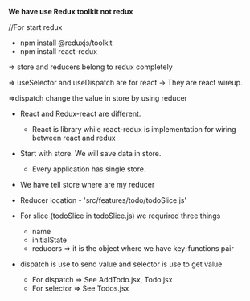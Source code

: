 **We have use Redux toolkit not redux**

//For start redux
- npm install @reduxjs/toolkit
- npm install react-redux

=> store and reducers belong to redux completely

=> useSelector and useDispatch are for react -> They are react wireup.


=>dispatch change the value in store by using reducer


- React and Redux-react are different. 
  - React is library while react-redux is implementation for wiring between react and redux

- Start with store. We will save data in store.
  - Every application has single store.
- We have tell store where are my reducer
- Reducer location - 'src/features/todo/todoSlice.js'
- For slice (todoSlice in todoSlice.js) we requrired three things
  - name
  - initialState
  - reducers => it is the object where we have key-functions pair
- dispatch is use to send value and selector is use to get value
  - For dispatch => See AddTodo.jsx, Todo.jsx
  - For selector => See Todos.jsx
